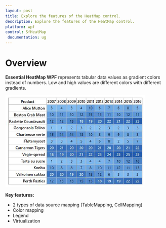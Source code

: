 ```yaml
---
layout: post
title: Explore the features of the HeatMap control.
description: Explore the features of the HeatMap control.
platform: wpf
control: SfHeatMap
 documentation: ug
---
```


# Overview

**Essential HeatMap WPF** represents tabular data values as gradient colors instead of numbers. Low and high values are different colors with different gradients.

![](Images/Overview_img1.jpeg)

**Key features:**

* 2 types of data source mapping (TableMapping, CellMapping)
* Color mapping
* Legend
* Virtualization


